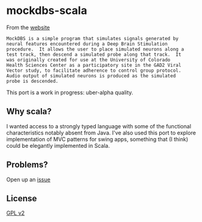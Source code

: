 # mockdbs-scala

From the [website](http://mockdbs.com)

    MockDBS is a simple program that simulates signals generated by
    neural features encountered during a Deep Brain Stimulation
    procedure.  It allows the user to place simulated neurons along a
    test track, then descend a simulated probe along that track.  It
    was originally created for use at the University of Colorado
    Health Sciences Center as a participatory site in the GAD2 Viral
    Vector study, to facilitate adherence to control group protocol.
    Audio output of simulated neurons is produced as the simulated
    probe is descended.

This port is a work in progress: uber-alpha quality.

## Why scala?
I wanted access to a strongly typed language with some of the functional characteristics notably absent from Java.  I've also used this port to explore implementation of MVC patterns for swing apps, something that (I think) could be elegantly implemented in Scala.

## Problems?
Open up an [issue](http://github.com/zkim/mockdbs-scala/issues)

## License
[GPL v2](http://www.gnu.org/licenses/gpl-2.0.html)
